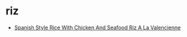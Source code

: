 # riz

 * [Spanish Style Rice With Chicken And Seafood Riz A La Valencienne](../../index/s/spanish-style-rice-with-chicken-and-seafood-riz-a-la-valencienne-104789.json)
